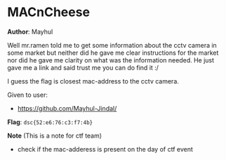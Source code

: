# MACnCheese

**Author**: Mayhul

Well mr.ramen told me to get some information about the cctv camera in some market but neither did he gave me clear instructions for the market nor did he gave me clarity on what was the information needed. He just gave me a link and said trust me you can do find it :/

I guess the flag is closest mac-address to the cctv camera.

Given to user:
- https://github.com/Mayhul-Jindal/

**Flag**: `dsc{52:e6:76:c3:f7:4b}`

**Note** (This is a note for ctf team)
- check if the mac-adderess is present on the day of ctf event
